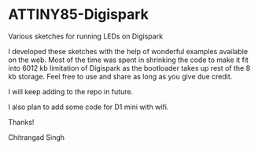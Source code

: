 # ATTINY85-Digispark
Various sketches for running LEDs on Digispark

I developed these sketches with the help of wonderful examples available on the web. Most of the
time was spent in shrinking the code to make it fit into 6012 kb limitation of Digispark as the bootloader takes up rest of the 8 kb storage.
Feel free to use and share as long as you give due credit.

I will keep adding to the repo in future.

I also plan to add some code for D1 mini with wifi.

Thanks!

Chitrangad Singh
